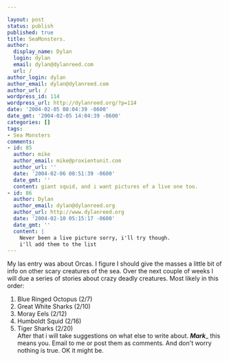 ```yaml
---

layout: post
status: publish
published: true
title: SeaMonsters.
author:
  display_name: Dylan
  login: dylan
  email: dylan@dylanreed.com
  url: /
author_login: dylan
author_email: dylan@dylanreed.com
author_url: /
wordpress_id: 114
wordpress_url: http://dylanreed.org/?p=114
date: '2004-02-05 08:04:39 -0600'
date_gmt: '2004-02-05 14:04:39 -0600'
categories: []
tags:
- Sea Monsters
comments:
- id: 85
  author: mike
  author_email: mike@proxientunit.com
  author_url: ''
  date: '2004-02-06 08:51:39 -0600'
  date_gmt: ''
  content: giant squid, and i want pictures of a live one too.
- id: 86
  author: Dylan
  author_email: dylan@dylanreed.org
  author_url: http://www.dylanreed.org
  date: '2004-02-10 05:15:17 -0600'
  date_gmt: ''
  content: |
    Never been a live picture sorry, i'll try though.
    i'll add them to the list
---
```


My las entry was about Orcas. I figure I should give the masses a little bit of info on other scary creatures of the sea. Over the next couple of weeks I will due a series of stories about crazy deadly creatures. Most likely in this order:  
1. Blue Ringed Octopus (2/7)  
2. Great White Sharks (2/10)  
3. Moray Eels (2/12)  
4. Humboldt Squid (2/16)  
5. Tiger Sharks (2/20)  
After that i will take suggestions on what else to write about. **_Mark_**_ this means you. Email to me or post them as comments. And don't worry nothing is true. OK it might be.
